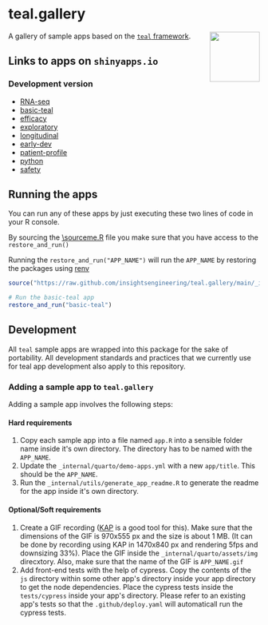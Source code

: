 # teal.gallery

<img align="right" width="100" height="100" src="https://raw.githubusercontent.com/insightsengineering/hex-stickers/main/thumbs/teal.png">

A gallery of sample apps based on the [`teal` framework](https://github.com/insightsengineering/teal).

## Links to apps on `shinyapps.io`

### Development version

- [RNA-seq](https://genentech.shinyapps.io/NEST_RNA-seq_stable/)
- [basic-teal](https://genentech.shinyapps.io/NEST_basic-teal_stable/)
- [efficacy](https://genentech.shinyapps.io/NEST_efficacy_stable/)
- [exploratory](https://genentech.shinyapps.io/NEST_exploratory_stable/)
- [longitudinal](https://genentech.shinyapps.io/NEST_longitudinal_stable/)
- [early-dev](https://genentech.shinyapps.io/NEST_early-dev_stable/)
- [patient-profile](https://genentech.shinyapps.io/NEST_patient-profile_stable/)
- [python](https://genentech.shinyapps.io/NEST_python_stable/)
- [safety](https://genentech.shinyapps.io/NEST_safety_stable/)

## Running the apps

You can run any of these apps by just executing these two lines of code in your R console.

By sourcing the [\sourceme.R](https://github.com/insightsengineering/teal.gallery/blob/main/utils/sourceme.R) file you make sure that you have access to the `restore_and_run()`

Running the `restore_and_run("APP_NAME")` will run the `APP_NAME` by restoring the packages using [renv](https://rstudio.github.io/renv/)

```R
source("https://raw.github.com/insightsengineering/teal.gallery/main/_internal/utils/sourceme.R")

# Run the basic-teal app
restore_and_run("basic-teal")
```

## Development

All `teal` sample apps are wrapped into this package for the sake of portability. All development standards and practices that we currently use for teal app development also apply to this repository.

### Adding a sample app to `teal.gallery`

Adding a sample app involves the following steps:

#### Hard requirements

1. Copy each sample app into a file named `app.R` into a sensible folder name inside it's own directory. The directory has to be named with the `APP_NAME`.
2. Update the `_internal/quarto/demo-apps.yml` with a new `app/title`. This should be the `APP_NAME`.
3. Run the `_internal/utils/generate_app_readme.R` to generate the readme for the app inside it's own directory.

#### Optional/Soft requirements

1. Create a GIF recording ([KAP](https://getkap.co/) is a good tool for this). Make sure that the dimensions of the GIF is 970x555 px and the size is about 1 MB. (It can be done by recording using KAP in 1470x840 px and rendering 5fps and downsizing 33%). Place the GIF inside the `_internal/quarto/assets/img` direcxtory. Also, make sure that the name of the GIF is `APP_NAME.gif`
2. Add front-end tests with the help of cypress. Copy the contents of the `js` directory within some other app's directory inside your app directory to get the node dependencies. Place the cypress tests inside the `tests/cypress` inside your app's directory. Please refer to an existing app's tests so that the `.github/deploy.yaml` will automaticall run the cypress tests.
